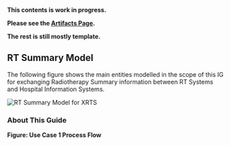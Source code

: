 

**This contents is work in progress.**

**Please see the [Artifacts Page](artifacts.html).**

**The rest is still mostly template.**


## RT Summary Model

The following figure shows the main entities modelled in the scope of this IG for exchanging Radiotherapy Summary information between RT Systems and Hospital Information Systems.

![RT Summary Model for XRTS](XRTSScope.svg)

<div style="clear: left"/>
<div style="clear: left"/>

### About This Guide


<div style="clear: left"/>

**Figure: Use Case 1 Process Flow**
